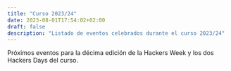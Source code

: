 ```yaml
---
title: "Curso 2023/24"
date: 2023-08-01T17:54:02+02:00
draft: false
description: "Listado de eventos celebrados durante el curso 2023/24"
---
```


Próximos eventos para la décima edición de la Hackers Week y los dos Hackers Days del curso.
